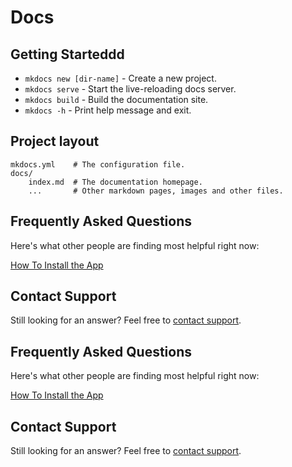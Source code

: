 # Docs

## Getting Starteddd

- `mkdocs new [dir-name]` - Create a new project.
- `mkdocs serve` - Start the live-reloading docs server.
- `mkdocs build` - Build the documentation site.
- `mkdocs -h` - Print help message and exit.

## Project layout

    mkdocs.yml    # The configuration file.
    docs/
        index.md  # The documentation homepage.
        ...       # Other markdown pages, images and other files.

## Frequently Asked Questions

Here's what other people are finding most helpful right now:

[How To Install the App](how_to_guides.md#how-to-install-the-app)

## Contact Support

Still looking for an answer?
Feel free to [contact support](https://revenuehunt.com/contact/).

## Frequently Asked Questions

Here's what other people are finding most helpful right now:

[How To Install the App](how_to_guides.md#how-to-install-the-app)

## Contact Support

Still looking for an answer?
Feel free to [contact support](https://revenuehunt.com/contact/).
